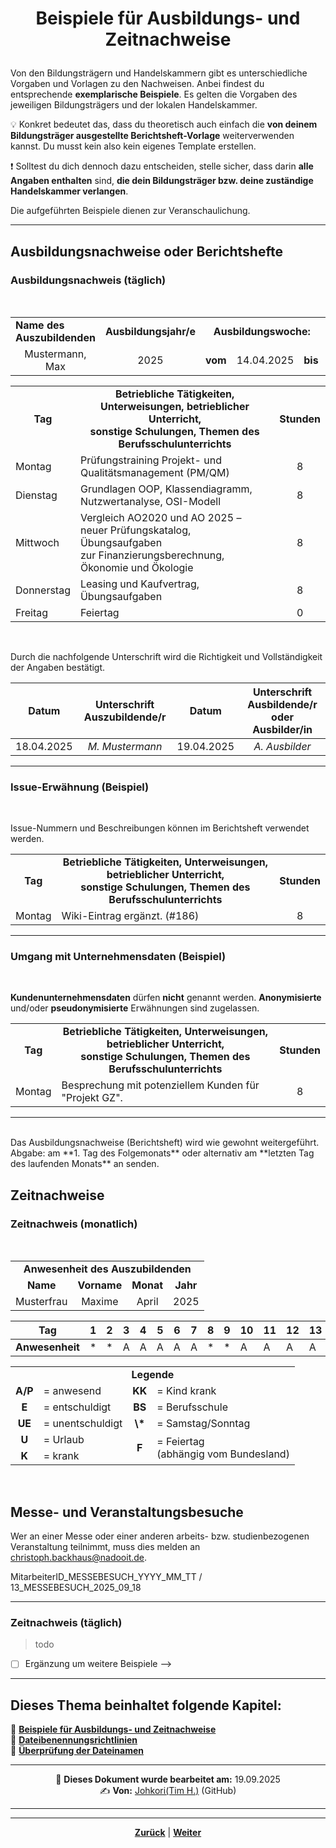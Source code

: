 # <p align="center">Beispiele für Ausbildungs- und Zeitnachweise</p>

Von den Bildungsträgern und Handelskammern gibt es unterschiedliche Vorgaben und Vorlagen zu den Nachweisen. Anbei findest du entsprechende **exemplarische Beispiele**. Es gelten die Vorgaben des jeweiligen Bildungsträgers und der lokalen Handelskammer.

💡 Konkret bedeutet das, dass du theoretisch auch einfach die **von deinem Bildungsträger ausgestellte Berichtsheft-Vorlage** weiterverwenden kannst. Du musst kein also kein eigenes Template erstellen. 

❗ Solltest du dich dennoch dazu entscheiden, stelle sicher, dass darin **alle Angaben enthalten** sind, **die dein Bildungsträger bzw. deine zuständige Handelskammer verlangen**. 

Die aufgeführten Beispiele dienen zur Veranschaulichung.

---

## Ausbildungsnachweise oder Berichtshefte

### Ausbildungsnachweis (täglich)
<br>

<table>
  <tr>
    <td><strong>Name des Auszubildenden</strong></td>
    <td><strong>Ausbildungsjahr/e</strong></td>
     <td align="center" colspan="3"><strong>Ausbildungswoche:</strong></td>
     <td align="center">KW16</td>
  </tr>
  <tr>
    <td align="center">Mustermann, Max</td> 
    <td align="center">2025</td>
    <td align="center"><strong>vom</strong></td>
    <td align="center">14.04.2025</td>
    <td align="center"><strong>bis</strong></td>
    <td align="center">18.04.2025</td>
  </tr>
</table>

<table>
  <tr>
    <td align="center"><strong>Tag</strong></td>
    <td align="center"><strong>Betriebliche Tätigkeiten, Unterweisungen, betrieblicher Unterricht, <br> sonstige Schulungen, Themen des Berufsschulunterrichts</strong></td>
    <td align="center"><strong>Stunden</strong></td>
  </tr>
  <tr>
    <td>Montag</td> 
    <td>Prüfungstraining Projekt- und Qualitätsmanagement (PM/QM)</td>
    <td align="center">8</td>
  </tr>
   <tr>
    <td>Dienstag</td> 
    <td>Grundlagen OOP, Klassendiagramm, Nutzwertanalyse, OSI-Modell</td>
    <td align="center">8</td>
  </tr>
   <tr>
    <td>Mittwoch</td> 
    <td>Vergleich AO2020 und AO 2025 – neuer Prüfungskatalog, Übungsaufgaben <br> zur Finanzierungsberechnung, Ökonomie und Ökologie</td>
    <td align="center">8</td>
  </tr>
   <tr>
    <td>Donnerstag</td> 
    <td>Leasing und Kaufvertrag, Übungsaufgaben</td>
    <td align="center">8</td>
  </tr>
   <tr>
    <td>Freitag</td> 
    <td>Feiertag</td>
    <td align="center">0</td>
  </tr>
</table>
<br>

Durch die nachfolgende Unterschrift wird die Richtigkeit und Vollständigkeit der Angaben bestätigt.

| Datum | Unterschrift Auszubildende/r | Datum | Unterschrift Ausbildende/r oder Ausbilder/in |
| :---: | :---: | :---: | :---: |
| 18.04.2025 | _M. Mustermann_ | 19.04.2025 | _A. Ausbilder_ |

---

<!-- 
### Ausbildungsnachweis (wöchentlich)

> todo

- [ ] Ergänzung um weitere Beispiele

---
-->

### Issue-Erwähnung (Beispiel)
<br>

Issue-Nummern und Beschreibungen können im Berichtsheft verwendet werden.

<table>
  <tr>
    <td align="center"><strong>Tag</strong></td>
    <td align="center"><strong>Betriebliche Tätigkeiten, Unterweisungen, betrieblicher Unterricht, <br> sonstige Schulungen, Themen des Berufsschulunterrichts</strong></td>
    <td align="center"><strong>Stunden</strong></td>
  </tr>
  <tr>
    <td>Montag</td> 
    <td>Wiki-Eintrag ergänzt. (#186)</td>
    <td align="center">8</td>
  </tr>
</table>

---

### Umgang mit Unternehmensdaten (Beispiel)
<br>

**Kundenunternehmensdaten** dürfen **nicht** genannt werden. **Anonymisierte** und/oder **pseudonymisierte** Erwähnungen sind zugelassen.

<table>
  <tr>
    <td align="center"><strong>Tag</strong></td>
    <td align="center"><strong>Betriebliche Tätigkeiten, Unterweisungen, betrieblicher Unterricht, <br> sonstige Schulungen, Themen des Berufsschulunterrichts</strong></td>
    <td align="center"><strong>Stunden</strong></td>
  </tr>
  <tr>
    <td>Montag</td> 
    <td>Besprechung mit potenziellem Kunden für "Projekt GZ".</td>
    <td align="center">8</td>
  </tr>
</table>

---
<br>
Das Ausbildungsnachweise (Berichtsheft) wird wie gewohnt weitergeführt.
Abgabe: am **1. Tag des Folgemonats** oder alternativ am **letzten Tag des laufenden Monats** an <christoph.backhaus@nadooit.de> senden.

## Zeitnachweise

### Zeitnachweis (monatlich)
<br>

<table>
  <tr align="center">
    <td colspan="4"><strong>Anwesenheit des Auszubildenden</strong></td>
  </tr>
  <tr  align="center">
    <td><strong>Name</strong></td>
    <td><strong>Vorname</strong></td>
    <td><strong>Monat</strong></td>
    <td><strong>Jahr</strong></td>
  </tr>
   <tr align="center">
    <td>Musterfrau</td>
    <td>Maxime</td>
    <td>April</td>
    <td>2025</td>
  </tr>
</table>

| Tag | 1 | 2 | 3 | 4 | 5 | 6 | 7 | 8 | 9 | 10 | 11 | 12 | 13 | 14 | 15 | 16 | 17 | 18 | 19 | 20 | 21 | 22 | 23 | 24 | 25 | 26 | 27 | 28 | 29 | 30 | 31 |
| --- | --- | --- | --- | --- | --- | --- | --- | --- | --- | --- | --- | --- | --- | --- | --- | --- | --- | --- | --- | --- | --- | --- | --- | --- | --- | --- | --- | --- | --- | --- | --- |
| **Anwesenheit** | \* | \* | A | A | A | A | A | \* | \* | A | A | A | A | A | \* | \* | A | A | A | A | A | \* | \* | A | A | A | A | A | \* | \* | BS |

<table>
  <tr>
    <td align="center" colspan="4"><strong>Legende</strong></td>
  </tr>
  <tr>
    <td align="center"><strong>A/P</strong></td>
    <td>= anwesend</td>
    <td align="center"><strong>KK</strong></td>
    <td>= Kind krank</td>
  </tr>
  <tr>
   <td align="center"><strong>E</strong></td>
   <td>= entschuldigt</td>
   <td align="center"><strong>BS</strong></td>
  <td>= Berufsschule</td>
  </tr>
  <tr>
    <td align="center"><strong>UE</strong></td>
    <td>= unentschuldigt</td>
    <td align="center"><strong>\*</strong></td>
    <td>= Samstag/Sonntag</td>
  </tr>
  <tr>
    <td align="center"><strong>U</strong></td>  
    <td>= Urlaub</td>
    <td align="center" rowspan="2"><strong>F</strong></td>
    <td rowspan="2">= Feiertag <br> (abhängig vom Bundesland)</td>
  </tr>
  <tr>
    <td align="center"><strong>K</strong></td>
    <td>= krank</td>
  </tr>
</table>
<br>

## Messe- und Veranstaltungsbesuche
Wer an einer Messe oder einer anderen arbeits- bzw. studienbezogenen Veranstaltung teilnimmt, muss dies melden an <christoph.backhaus@nadooit.de>.

MitarbeiterID_MESSEBESUCH_YYYY_MM_TT / 13_MESSEBESUCH_2025_09_18

---

### Zeitnachweis (täglich)

> todo

- [ ] Ergänzung um weitere Beispiele
-->
---

**Dieses Thema beinhaltet folgende Kapitel:**
---

🔹 [**Beispiele für Ausbildungs- und Zeitnachweise**](/docs/01-organisation/02-zeit_und_ausbildungsnachweise/01-beispiele/README.md) </br>
🔹 [**Dateibenennungsrichtlinien**](/docs/01-organisation/02-zeit_und_ausbildungsnachweise/02-dateibenennung/README.md) </br>
🔹 [**Überprüfung der Dateinamen**](/docs/01-organisation/02-zeit_und_ausbildungsnachweise/03-ueberpruefung/README.md) </br>

---

<p align="center">
📅 <strong>Dieses Dokument wurde bearbeitet am:</strong> 19.09.2025
<br>
✍️ <strong>Von:</strong> <a href="https://github.com/johkori">Johkori(Tim H.)</a> (GitHub)
</p>

---
---
<p align="center">
<a href="/docs/01-organisation/02-zeit_und_ausbildungsnachweise/README.md"><strong>Zurück</strong></a> | 
<a  href="/docs/01-organisation/02-zeit_und_ausbildungsnachweise/02-dateibenennung/README.md"><strong>Weiter</strong></a>
</p>